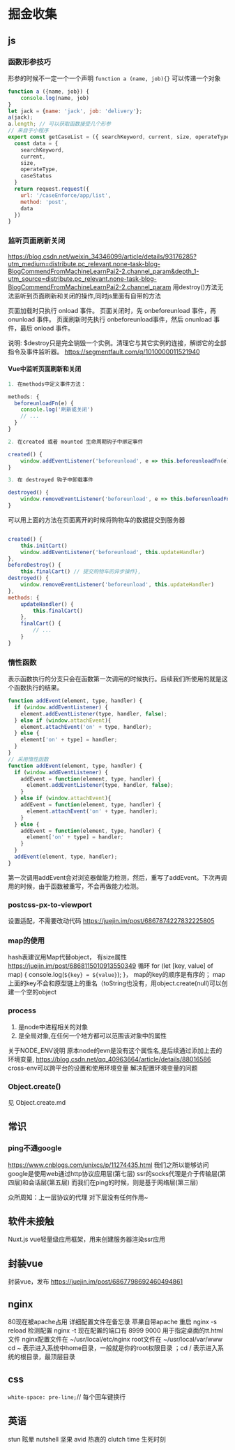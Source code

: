 # 掘金收集

## js

### 函数形参技巧

形参的时候不一定一个一个声明 `function a (name, job){}`
可以传递一个对象  

```js
function a ({name, job}) {
    console.log(name, job)
}
let jack = {name: 'jack', job: 'delivery'};
a(jack);
a.length; // 可以获取函数接受几个形参
// 来自于小程序
export const getCaseList = ({ searchKeyword, current, size, operateType, caseStatus }) => {
  const data = {
    searchKeyword,
    current,
    size,
    operateType,
    caseStatus
  }
  return request.request({
    url: '/caseEnforce/app/list',
    method: 'post',
    data
  })
}
```

### 监听页面刷新关闭

<https://blog.csdn.net/weixin_34346099/article/details/93176285?utm_medium=distribute.pc_relevant.none-task-blog-BlogCommendFromMachineLearnPai2-2.channel_param&depth_1-utm_source=distribute.pc_relevant.none-task-blog-BlogCommendFromMachineLearnPai2-2.channel_param>
用destroy()方法无法监听到页面刷新和关闭的操作,同时js里面有自带的方法

页面加载时只执行 onload 事件。
页面关闭时，先 onbeforeunload 事件，再 onunload 事件。
页面刷新时先执行 onbeforeunload事件，然后 onunload 事件，最后 onload 事件。

说明: $destroy只是完全销毁一个实例。清理它与其它实例的连接，解绑它的全部指令及事件监听器。
<https://segmentfault.com/q/1010000011521940>

#### Vue中监听页面刷新和关闭

```js
1. 在methods中定义事件方法：

methods: {
  beforeunloadFn(e) {
    console.log('刷新或关闭')
    // ...
  }
}

2. 在created 或者 mounted 生命周期钩子中绑定事件

created() {
    window.addEventListener('beforeunload', e => this.beforeunloadFn(e))
}

3. 在 destroyed 钩子中卸载事件

destroyed() {
    window.removeEventListener('beforeunload', e => this.beforeunloadFn(e))
}
```

可以用上面的方法在页面离开的时候将购物车的数据提交到服务器

```js

created() {
    this.initCart()
    window.addEventListener('beforeunload', this.updateHandler)
},
beforeDestroy() {
    this.finalCart() // 提交购物车的异步操作},
destroyed() {
    window.removeEventListener('beforeunload', this.updateHandler)
},
methods: {
    updateHandler() {
        this.finalCart()
    },
    finalCart() {
        // ...
    }
}
```

### 惰性函数

表示函数执行的分支只会在函数第一次调用的时候执行。后续我们所使用的就是这个函数执行的结果。

```js
function addEvent(element, type, handler) {
  if (window.addEventListener) {
    element.addEventListener(type, handler, false);
  } else if (window.attachEvent){
    element.attachEvent('on' + type, handler);
  } else {
    element['on' + type] = handler;
  }
}
// 采用惰性函数
function addEvent(element, type, handler) {
  if (window.addEventListener) {
    addEvent = function(element, type, handler) {
      element.addEventListener(type, handler, false);
    }
  } else if (window.attachEvent){
    addEvent = function(element, type, handler) {
      element.attachEvent('on' + type, handler);
    }
  } else {
    addEvent = function(element, type, handler) {
      element['on' + type] = handler;
    }
  }
  addEvent(element, type, handler);
}

```

第一次调用addEvent会对浏览器做能力检测，然后，重写了addEvent。下次再调用的时候，由于函数被重写，不会再做能力检测。

### postcss-px-to-viewport

设置适配，不需要改动代码
<https://juejin.im/post/6867874227832225805>

### map的使用

hash表建议用Map代替object， 有size属性
<https://juejin.im/post/6868115010913550349>
循环 for (let [key, value] of map) { console.log(`${key} = ${value}`); }， map的key的顺序是有序的； map上面的key不会和原型链上的重名（toString也没有，用object.create(null)可以创建一个空的object

### process

1. 是node中进程相关的对象
2. 是全局对象,在任何一个地方都可以范围该对象中的属性

关于NODE_ENV说明
原本node的evn是没有这个属性名,是后续通过添加上去的环境变量,
<https://blog.csdn.net/qq_40963664/article/details/88016586>
cross-env可以跨平台的设置和使用环境变量 解决配置环境变量的问题

### Object.create()

见 Object.create.md

## 常识

### ping不通google

<https://www.cnblogs.com/unixcs/p/11274435.html>
我们之所以能够访问google是使用web通过http协议应用层(第七层)
ssr的socks代理是介于传输层(第四层)和会话层(第五层)
而我们在ping的时候，则是基于网络层(第三层)

众所周知：上一层协议的代理 对下层没有任何作用~

## 软件未接触

Nuxt.js vue轻量级应用框架，用来创建服务器渲染ssr应用

## 封装vue

封装vue，发布
<https://juejin.im/post/6867798692460494861>

## nginx

80现在被apache占用
详细配置文件在备忘录 苹果自带apache
重启 nginx -s reload
检测配置 nginx -t
现在配置的端口有 8999
9000 用于指定桌面的tt.html文件
nginx配置文件在 ~/usr/local/etc/nginx
root文件在 ~/usr/local/var/www
cd ~ 表示进入系统中home目录，一般就是你的root权限目录 ；cd / 表示进入系统的根目录，最顶层目录

## css

`white-space: pre-line;`// 每个回车键换行

## 英语

stun 眩晕
nutshell 坚果
avid 热衷的
clutch time 生死时刻
